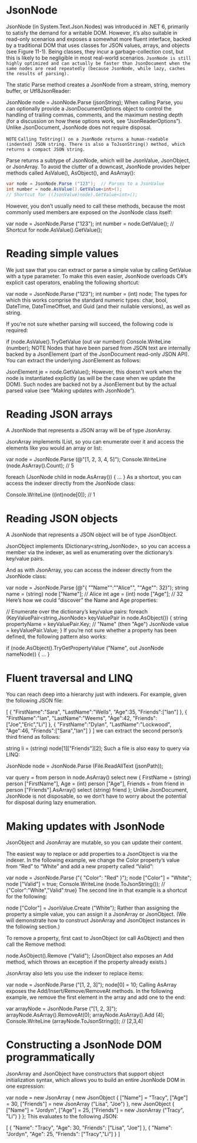 # JsonNode
JsonNode (in System.Text.Json.Nodes) was introduced in .NET 6, primarily to satisfy the demand for a writable DOM. However, it’s also suitable in read-only scenarios and exposes a somewhat more fluent interface, backed by a traditional DOM that uses classes for JSON values, arrays, and objects (see Figure 11-1). Being classes, they incur a garbage-collection cost, but this is likely to be negligible in most real-world scenarios. `JsonNode is still highly optimized and can actually be faster than JsonDocument when the same nodes are read repeatedly (because JsonNode, while lazy, caches the results of parsing).`

The static Parse method creates a JsonNode from a stream, string, memory buffer, or Utf8JsonReader:

JsonNode node = JsonNode.Parse (jsonString);
When calling Parse, you can optionally provide a JsonDocumentOptions object to control the handling of trailing commas, comments, and the maximum nesting depth (for a discussion on how these options work, see “JsonReaderOptions”). Unlike JsonDocument, JsonNode does not require disposal.

`NOTE`
`Calling ToString() on a JsonNode returns a human-readable (indented) JSON string. There is also a ToJsonString() method, which returns a compact JSON string.`

Parse returns a subtype of JsonNode, which will be JsonValue, JsonObject, or JsonArray. To avoid the clutter of a downcast, JsonNode provides helper methods called AsValue(), AsObject(), and AsArray():
```c#
var node = JsonNode.Parse ("123");  // Parses to a JsonValue
int number = node.AsValue().GetValue<int>();
// Shortcut for ((JsonValue)node).GetValue<int>();
```
However, you don’t usually need to call these methods, because the most commonly used members are exposed on the JsonNode class itself:

var node = JsonNode.Parse ("123");
int number = node.GetValue<int>();
// Shortcut for node.AsValue().GetValue<int>();

# Reading simple values
We just saw that you can extract or parse a simple value by calling GetValue with a type parameter. To make this even easier, JsonNode overloads C#’s explicit cast operators, enabling the following shortcut:

var node = JsonNode.Parse ("123");
int number = (int) node;
The types for which this works comprise the standard numeric types: char, bool, DateTime, DateTimeOffset, and Guid (and their nullable versions), as well as string.

If you’re not sure whether parsing will succeed, the following code is required:

if (node.AsValue().TryGetValue<int> (out var number))
  Console.WriteLine (number);
NOTE
Nodes that have been parsed from JSON text are internally backed by a JsonElement (part of the JsonDocument read-only JSON API). You can extract the underlying JsonElement as follows:

JsonElement je = node.GetValue<JsonElement>();
However, this doesn’t work when the node is instantiated explicitly (as will be the case when we update the DOM). Such nodes are backed not by a JsonElement but by the actual parsed value (see “Making updates with JsonNode”).

# Reading JSON arrays
A JsonNode that represents a JSON array will be of type JsonArray.

JsonArray implements IList<JsonNode>, so you can enumerate over it and access the elements like you would an array or list:

var node = JsonNode.Parse (@"[1, 2, 3, 4, 5]");
Console.WriteLine (node.AsArray().Count);       // 5

foreach (JsonNode child in node.AsArray())
{ ... }
As a shortcut, you can access the indexer directly from the JsonNode class:

Console.WriteLine ((int)node[0]);   // 1

# Reading JSON objects
A JsonNode that represents a JSON object will be of type JsonObject.

JsonObject implements IDictionary<string,JsonNode>, so you can access a member via the indexer, as well as enumerating over the dictionary’s key/value pairs.

And as with JsonArray, you can access the indexer directly from the JsonNode class:

var node = JsonNode.Parse (@"{ ""Name"":""Alice"", ""Age"": 32}");
string name = (string) node ["Name"];   // Alice
int age = (int) node ["Age"];           // 32
Here’s how we could “discover” the Name and Age properties:

// Enumerate over the dictionary’s key/value pairs:
foreach (KeyValuePair<string,JsonNode> keyValuePair in node.AsObject())
{
  string propertyName = keyValuePair.Key;   // "Name" (then "Age")
  JsonNode value = keyValuePair.Value; 
}
If you’re not sure whether a property has been defined, the following pattern also works:

if (node.AsObject().TryGetPropertyValue ("Name", out JsonNode nameNode))
{ ... }

# Fluent traversal and LINQ
You can reach deep into a hierarchy just with indexers. For example, given the following JSON file:

[
  {
    "FirstName":"Sara",
    "LastName":"Wells",
    "Age":35,
    "Friends":["Ian"]
  },
  {
    "FirstName":"Ian",
    "LastName":"Weems",
    "Age":42,
    "Friends":["Joe","Eric","Li"]
  },
  {
    "FirstName":"Dylan",
    "LastName":"Lockwood",
    "Age":46,
    "Friends":["Sara","Ian"]
  }
]
we can extract the second person’s third friend as follows:

string li = (string) node[1]["Friends"][2];
Such a file is also easy to query via LINQ:

JsonNode node = JsonNode.Parse (File.ReadAllText (jsonPath));

var query =
  from person in node.AsArray()
  select new
  {
    FirstName = (string) person ["FirstName"],
    Age = (int) person ["Age"],
    Friends =
      from friend in person ["Friends"].AsArray()
      select (string) friend
  };
Unlike JsonDocument, JsonNode is not disposable, so we don’t have to worry about the potential for disposal during lazy enumeration.

# Making updates with JsonNode
JsonObject and JsonArray are mutable, so you can update their content.

The easiest way to replace or add properties to a JsonObject is via the indexer. In the following example, we change the Color property’s value from “Red” to “White” and add a new property called “Valid”:

var node = JsonNode.Parse ("{ \"Color\": \"Red\" }");
node ["Color"] = "White";
node ["Valid"] = true;
Console.WriteLine (node.ToJsonString());  // {"Color":"White","Valid":true}
The second line in that example is a shortcut for the following:

node ["Color"] = JsonValue.Create ("White");
Rather than assigning the property a simple value, you can assign it a JsonArray or JsonObject. (We will demonstrate how to construct JsonArray and JsonObject instances in the following section.)

To remove a property, first cast to JsonObject (or call AsObject) and then call the Remove method:

node.AsObject().Remove ("Valid");
(JsonObject also exposes an Add method, which throws an exception if the property already exists.)

JsonArray also lets you use the indexer to replace items:

var node = JsonNode.Parse ("[1, 2, 3]");
node[0] = 10;
Calling AsArray exposes the Add/Insert/Remove/RemoveAt methods. In the following example, we remove the first element in the array and add one to the end:

var arrayNode = JsonNode.Parse ("[1, 2, 3]");
arrayNode.AsArray().RemoveAt(0);
arrayNode.AsArray().Add (4);
Console.WriteLine (arrayNode.ToJsonString());  // [2,3,4]

# Constructing a JsonNode DOM programmatically
JsonArray and JsonObject have constructors that support object initialization syntax, which allows you to build an entire JsonNode DOM in one expression:

var node = new JsonArray 
{
  new JsonObject {
    ["Name"] = "Tracy",
    ["Age"] = 30,
    ["Friends"] = new JsonArray ("Lisa", "Joe")
  },
  new JsonObject {
    ["Name"] = "Jordyn",
    ["Age"] = 25,
    ["Friends"] = new JsonArray ("Tracy", "Li")
  }
};
This evaluates to the following JSON:

[
  {
    "Name": "Tracy",
    "Age": 30,
    "Friends": ["Lisa", "Joe"]
  },
  {
    "Name": "Jordyn",
    "Age": 25,
    "Friends": ["Tracy","Li"]
  }
]
